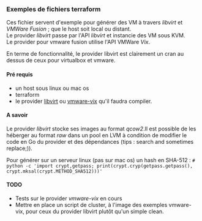 ### Exemples de fichiers terraform

Ces fichier servent d'exemple pour générer des VM à travers _libvirt_ et _VMWare Fusion_ ; que le host soit local ou distant.  
Le provider _libvirt_ passe par l'API _libvirt_ et instancie des VM sous KVM.  
Le provider pour vmware fusion utilise l'API VMWare _Vix_.  

En terme de fonctionnalité, le provider libvirt est clairement un cran au dessus de ceux pour virtualbox et vmware.

#### Pré requis
 * un host sous linux ou mac os
 * terraform
 * le provider [libvirt](https://github.com/dmacvicar/terraform-provider-libvirt) ou [vmware-vix](https://github.com/hooklift/terraform-provider-vix) qu'il faudra compiler.

#### A savoir
Le provider _libvirt_ stocke ses images au format _qcow2_.Il est possible de les héberger au format _raw_ dans un pool en LVM à condition de modifier le code en Go du provider et des dépendances (tips : search and sometimes replace;)).

Pour générer sur un serveur linux (pas sur mac os) un hash en SHA-512 : `# python -c 'import crypt,getpass; print(crypt.cryp(getpass.getpass(), crypt.mksal(crypt.METHOD_SHA512)))'`

#### TODO
 * Tests sur le provider _vmware-vix_ en cours
 * Mettre en place un script de cluster, à l'image des exemples vmware-vix, pour ceux du provider libvirt plutôt qu'un simple clean.
